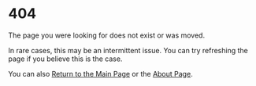 # 404

The page you were looking for does not exist or was moved.

In rare cases, this may be an intermittent issue. You can try refreshing the page if you believe
this is the case.

You can also [Return to the Main Page](/) or the [About Page](/about).
